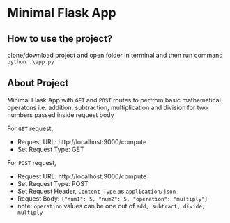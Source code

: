 # Minimal Flask App

## How to use the project?
clone/download project and open folder in terminal and then run command `python .\app.py`

## About Project
Minimal Flask App with `GET` and `POST` routes to perfrom basic mathematical operatons i.e. addition, subtraction, multiplication and division for two numbers passed inside request body

For `GET` request,
* Request URL: http://localhost:9000/compute
* Set Request Type: GET

For `POST` request,
* Request URL: http://localhost:9000/compute
* Set Request Type: POST
* Set Request Header, `Content-Type` as `application/json`
* Request Body: `{"num1": 5, "num2": 5, "operation": "multiply"}`
* note: `operation` values can be one out of `add, subtract, divide, multiply`
